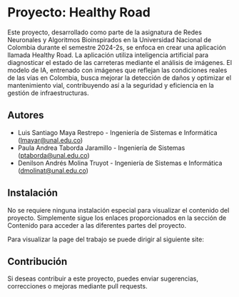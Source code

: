 # Proyecto: Healthy Road

Este proyecto, desarrollado como parte de la asignatura de Redes Neuronales y Algoritmos Bioinspirados en la Universidad Nacional de Colombia durante el semestre 2024-2s, se enfoca en crear una aplicación llamada Healthy Road. La aplicación utiliza inteligencia artificial para diagnosticar el estado de las carreteras mediante el análisis de imágenes. El modelo de IA, entrenado con imágenes que reflejan las condiciones reales de las vías en Colombia, busca mejorar la detección de daños y optimizar el mantenimiento vial, contribuyendo así a la seguridad y eficiencia en la gestión de infraestructuras.

## Autores

* Luis Santiago Maya Restrepo - Ingeniería de Sistemas e Informática ([lmayar@unal.edu.co](mailto:lmayar@unal.edu.co))
* Paula Andrea Taborda Jaramillo - Ingeniería de Sistemas ([ptaborda@unal.edu.co](mailto:ptaborda@unal.edu.co))
* Denilson Andrés Molina Truyot - Ingeniería de Sistemas e Informática ([dmolinat@unal.edu.co](mailto:dmolinat@unal.edu.co))

## Instalación

No se requiere ninguna instalación especial para visualizar el contenido del proyecto. Simplemente sigue los enlaces proporcionados en la sección de Contenido para acceder a las diferentes partes del proyecto.

Para visualizar la page del trabajo se puede dirigir al siguiente site: 

## Contribución

Si deseas contribuir a este proyecto, puedes enviar sugerencias, correcciones o mejoras mediante pull requests.